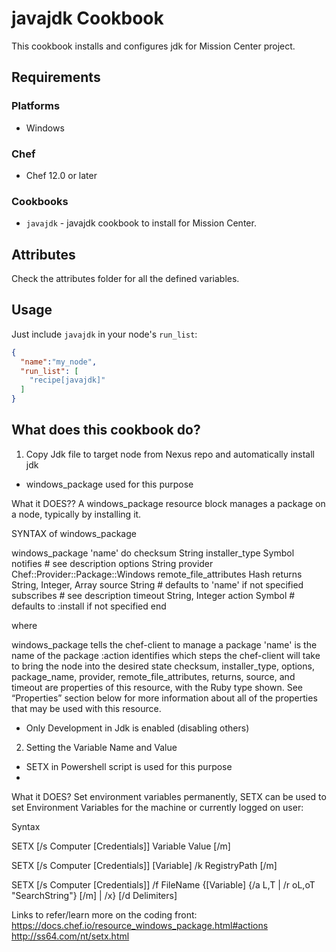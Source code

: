 # javajdk Cookbook

This cookbook installs and configures jdk for Mission Center project.

## Requirements

### Platforms

- Windows

### Chef

- Chef 12.0 or later

### Cookbooks

- `javajdk` - javajdk cookbook to install for Mission Center.

## Attributes

Check the attributes folder for all the defined variables.


## Usage

Just include `javajdk` in your node's `run_list`:

```json
{
  "name":"my_node",
  "run_list": [
    "recipe[javajdk]"
  ]
}
```

## What does this cookbook do?

1. Copy Jdk file to target node from Nexus repo and automatically install jdk
 - windows_package used for this purpose
 
What it DOES??
A windows_package resource block manages a package on a node, typically by installing it.
 
SYNTAX of windows_package

windows_package 'name' do
  checksum                   String
  installer_type             Symbol
  notifies                   # see description
  options                    String
  provider                   Chef::Provider::Package::Windows
  remote_file_attributes     Hash
  returns                    String, Integer, Array
  source                     String # defaults to 'name' if not specified
  subscribes                 # see description
  timeout                    String, Integer
  action                     Symbol # defaults to :install if not specified
end

where

windows_package tells the chef-client to manage a package
'name' is the name of the package
:action identifies which steps the chef-client will take to bring the node into the desired state
checksum, installer_type, options, package_name, provider, remote_file_attributes, returns, source, and timeout are properties of this resource, with the Ruby type shown. See “Properties” section below for more information about all of the properties that may be used with this resource.

 - Only Development in Jdk is enabled (disabling others)

2. Setting the Variable Name and Value

 - SETX in Powershell script is used for this purpose
 - 
What it DOES?
Set environment variables permanently, SETX can be used to set Environment Variables for the machine or currently logged on user:

Syntax

   SETX [/s Computer [Credentials]] Variable Value [/m]

   SETX [/s Computer [Credentials]] [Variable] /k RegistryPath [/m]

   SETX [/s Computer [Credentials]] /f FileName {[Variable] {/a L,T | /r oL,oT "SearchString"}
        [/m] | /x} [/d Delimiters]


Links to refer/learn more on the coding front:
https://docs.chef.io/resource_windows_package.html#actions
http://ss64.com/nt/setx.html
